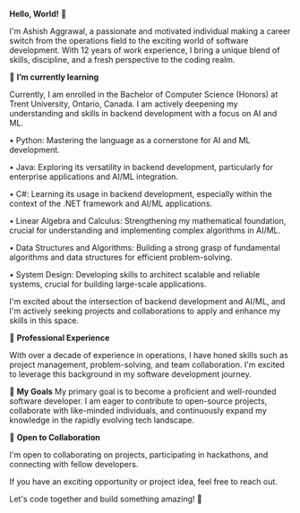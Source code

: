 **Hello, World!** 👋

I'm Ashish Aggrawal, a passionate and motivated individual making a career switch from the operations field to the exciting world of software development. With 12 years of work experience, I bring a unique blend of skills, discipline, and a fresh perspective to the coding realm.

🌱 **I’m currently learning**

Currently, I am enrolled in the Bachelor of Computer Science (Honors) at Trent University, Ontario, Canada. I am actively deepening my understanding and skills in backend development with a focus on AI and ML.

•	Python: Mastering the language as a cornerstone for AI and ML development.

•	Java: Exploring its versatility in backend development, particularly for enterprise applications and AI/ML integration.

•	C#: Learning its usage in backend development, especially within the context of the .NET framework and AI/ML applications.

•	Linear Algebra and Calculus: Strengthening my mathematical foundation, crucial for understanding and implementing complex algorithms in AI/ML.

•	Data Structures and Algorithms: Building a strong grasp of fundamental algorithms and data structures for efficient problem-solving.

•	System Design: Developing skills to architect scalable and reliable systems, crucial for building large-scale applications.

I'm excited about the intersection of backend development and AI/ML, and I'm actively seeking projects and collaborations to apply and enhance my skills in this space.

💼 **Professional Experience**

With over a decade of experience in operations, I have honed skills such as project management, problem-solving, and team collaboration. I'm excited to leverage this background in my software development journey.

🚀 **My Goals**
My primary goal is to become a proficient and well-rounded software developer. I am eager to contribute to open-source projects, collaborate with like-minded individuals, and continuously expand my knowledge in the rapidly evolving tech landscape.

🤝 **Open to Collaboration**

I'm open to collaborating on projects, participating in hackathons, and connecting with fellow developers. 

If you have an exciting opportunity or project idea, feel free to reach out.

Let's code together and build something amazing! 🚀

